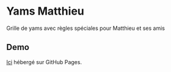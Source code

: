 # Yams Matthieu

Grille de yams avec règles spéciales pour Matthieu et ses amis

## Demo

[Ici](https://laz-r.github.io/yams-matthieu) hébergé sur GitHub Pages.
